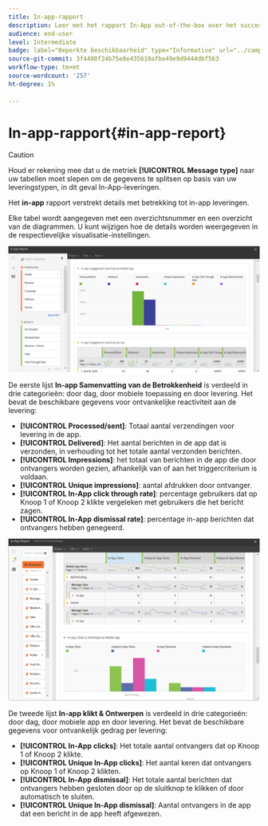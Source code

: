 ```yaml
---
title: In-app-rapport
description: Leer met het rapport In-App out-of-the-box over het succes van uw In-App-berichten.
audience: end-user
level: Intermediate
badge: label="Beperkte beschikbaarheid" type="Informative" url="../campaign-standard-migration-home.md" tooltip="Beperkt tot gemigreerde gebruikers in Campaign Standard"
source-git-commit: 3f4400f24b75e8e435610afbe49e9d9444dbf563
workflow-type: tm+mt
source-wordcount: '257'
ht-degree: 1%

---
```


# In-app-rapport{#in-app-report}

>[!CAUTION]
>
>Houd er rekening mee dat u de metriek **[!UICONTROL Message type]** naar uw tabellen moet slepen om de gegevens te splitsen op basis van uw leveringstypen, in dit geval In-App-leveringen.

Het **in-app** rapport verstrekt details met betrekking tot in-app leveringen.

Elke tabel wordt aangegeven met een overzichtsnummer en een overzicht van de diagrammen. U kunt wijzigen hoe de details worden weergegeven in de respectievelijke visualisatie-instellingen.

![](assets/inapp_report.png)

De eerste lijst **In-app Samenvatting van de Betrokkenheid** is verdeeld in drie categorieën: door dag, door mobiele toepassing en door levering. Het bevat de beschikbare gegevens voor ontvankelijke reactiviteit aan de levering:

* **[!UICONTROL Processed/sent]**: Totaal aantal verzendingen voor levering in de app.
* **[!UICONTROL Delivered]**: Het aantal berichten in de app dat is verzonden, in verhouding tot het totale aantal verzonden berichten.
* **[!UICONTROL Impressions]**: het totaal van berichten in de app die door ontvangers worden gezien, afhankelijk van of aan het triggercriterium is voldaan.
* **[!UICONTROL Unique impressions]**: aantal afdrukken door ontvanger.
* **[!UICONTROL In-App click through rate]**: percentage gebruikers dat op Knoop 1 of Knoop 2 klikte vergeleken met gebruikers die het bericht zagen.
* **[!UICONTROL In-App dismissal rate]**: percentage in-app berichten dat ontvangers hebben genegeerd.

![](assets/inapp_report_1.png)

De tweede lijst **In-app klikt &amp; Ontwerpen** is verdeeld in drie categorieën: door dag, door mobiele app en door levering. Het bevat de beschikbare gegevens voor ontvankelijk gedrag per levering:

* **[!UICONTROL In-App clicks]**: Het totale aantal ontvangers dat op Knoop 1 of Knoop 2 klikte.
* **[!UICONTROL Unique In-App clicks]**: Het aantal keren dat ontvangers op Knoop 1 of Knoop 2 klikten.
* **[!UICONTROL In-App dismissal]**: Het totale aantal berichten dat ontvangers hebben gesloten door op de sluitknop te klikken of door automatisch te sluiten.
* **[!UICONTROL Unique In-App dismissal]**: Aantal ontvangers in de app dat een bericht in de app heeft afgewezen.
